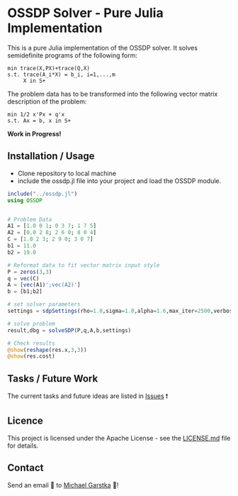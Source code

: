 # OSSDP Solver - Pure Julia Implementation
This is a pure Julia implementation of the OSSDP solver. It solves semidefinite programs of the following form:
```
min trace(X,PX)+trace(Q,X) 
s.t. trace(A_i*X) = b_i, i=1,...,m
     X in S+
```
The problem data has to be transformed into the following vector matrix description of the problem:
```
min 1/2 x'Px + q'x 
s.t. Ax = b, x in S+
```

**Work in Progress!**
## Installation / Usage
- Clone repository to local machine
- include the ossdp.jl file into your project and load the OSSDP module.

```julia
include("../ossdp.jl")
using OSSDP


# Problem Data
A1 = [1.0 0 1; 0 3 7; 1 7 5]
A2 = [0.0 2 8; 2 6 0; 8 0 4]
C = [1.0 2 3; 2 9 0; 3 0 7]
b1 = 11.0
b2 = 19.0

# Reformat data to fit vector matrix input style
P = zeros(3,3)
q = vec(C)
A = [vec(A1)';vec(A2)']
b = [b1;b2]

# set solver parameters
settings = sdpSettings(rho=1.0,sigma=1.0,alpha=1.6,max_iter=2500,verbose=true)

# solve problem
result,dbg = solveSDP(P,q,A,b,settings)

# Check results
@show(reshape(res.x,3,3))
@show(res.cost)
```

## Tasks / Future Work
The current tasks and future ideas are listed in [Issues](https://github.com/oxfordcontrol/ossdp/issues) :exclamation:

## Licence
This project is licensed under the Apache License - see the [LICENSE.md](LICENSE.md) file for details.

## Contact
Send an email :email: to [Michael Garstka](mailto:michael.garstka@eng.ox.ac.uk) :rocket:!	
